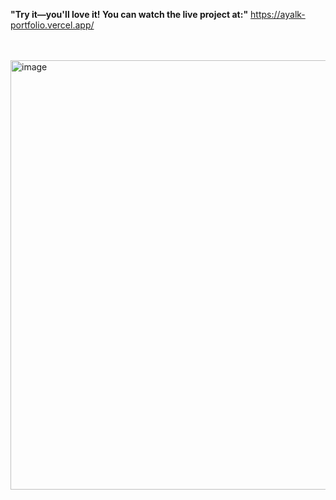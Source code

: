 **"Try it—you'll love it! You can watch the live project at:"**   https://ayalk-portfolio.vercel.app/


<br/><br/>
<img width="1348" height="687" alt="image" src="https://github.com/user-attachments/assets/d76017e2-789f-4e99-992f-e7e0d5dc0929" />
